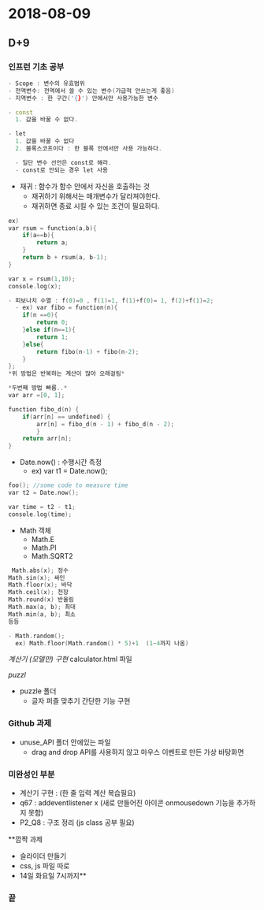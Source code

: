 # 2018-08-09 #
## D+9 ##

### 인프런 기초 공부 ###
```cpp
- Scope : 변수의 유효범위
- 전역변수: 전역에서 쓸 수 있는 변수(가급적 안쓰는게 좋음)
- 지역변수 : 한 구간('{}') 안에서만 사용가능한 변수

- const
  1. 값을 바꿀 수 없다.

- let
  1. 값을 바꿀 수 없다
  2. 블록스코프이다 : 한 블록 안에서만 사용 가능하다.

  - 일단 변수 선언은 const로 해라.
  - const로 안되는 경우 let 사용
```
- 재귀 : 함수가 함수 안에서 자신을 호출하는 것
  - 재귀하기 위해서는 매개변수가 달라져야한다.
  - 재귀하면 종료 시킬 수 있는 조건이 필요하다.
```cpp
ex)
var rsum = function(a,b){
    if(a==b){
        return a;
    }
    return b + rsum(a, b-1);
}

var x = rsum(1,10);
console.log(x);

- 피보나치 수열 : f(0)=0 , f(1)=1, f(1)+f(0)= 1, f(2)+f(1)=2;
  - ex) var fibo = function(n){
    if(n ==0){
        return 0;
    }else if(n==1){
        return 1;
    }else{
        return fibo(n-1) + fibo(n-2);
    }
};
*위 방법은 반복하는 계산이 많아 오래걸림*

*두번째 방법 빠름..*
var arr =[0, 1];

function fibo_d(n) {
    if(arr[n] == undefined) {
        arr[n] = fibo_d(n - 1) + fibo_d(n - 2);
        }
    return arr[n];
}
```

- Date.now() : 수행시간  측정
  - ex) var t1 = Date.now();
```cpp
foo(); //some code to measure time
var t2 = Date.now();

var time = t2 - t1;
console.log(time);
```
- Math 객체
  - Math.E
  - Math.PI
  - Math.SQRT2
```cpp
 Math.abs(x); 정수
Math.sin(x); 싸인
Math.floor(x); 바닥
Math.ceil(x); 천장
Math.round(x) 반올림
Math.max(a, b); 최대
Math.min(a, b); 최소
등등

- Math.random();
  ex) Math.floor(Math.random() * 5)+1  (1~4까지 나옴)
```

*계산기 (모델만) 구현*
calculator.html 파일

*puzzl*
- puzzle 폴더
  - 글자 퍼즐 맞추기 간단한 기능 구현


### Github 과제 ###
- unuse_API 폴더 안에있는 파일
  - drag and drop API를 사용하지 않고 마우스 이벤트로 만든 가상 바탕화면



### 미완성인 부분 ###
- 계산기 구현 : (한 줄 입력 계산 복습필요)
- q67 : addeventlistener x (새로 만들어진 아이콘 onmousedown 기능을 추가하지 못함)
- P2_Q8  : 구조 정리 (js class 공부 필요)


**깜짝 과제
- 슬라이더 만들기
- css, js 파일 따로
- 14일 화요일 7시까지**


### 끝 ###
